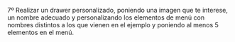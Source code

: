 7º Realizar un drawer personalizado, poniendo una imagen que te interese, un nombre adecuado y personalizando los elementos de menú con nombres distintos a los que vienen en el ejemplo y poniendo al menos 5 elementos en el menú.